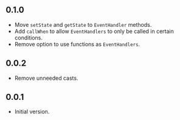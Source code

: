 ## 0.1.0

- Move `setState` and `getState` to `EventHandler` methods.
- Add `callWhen` to allow `EventHandlers` to only be called in certain conditions.
- Remove option to use functions as `EventHandlers`.

## 0.0.2

- Remove unneeded casts.

## 0.0.1

- Initial version.
